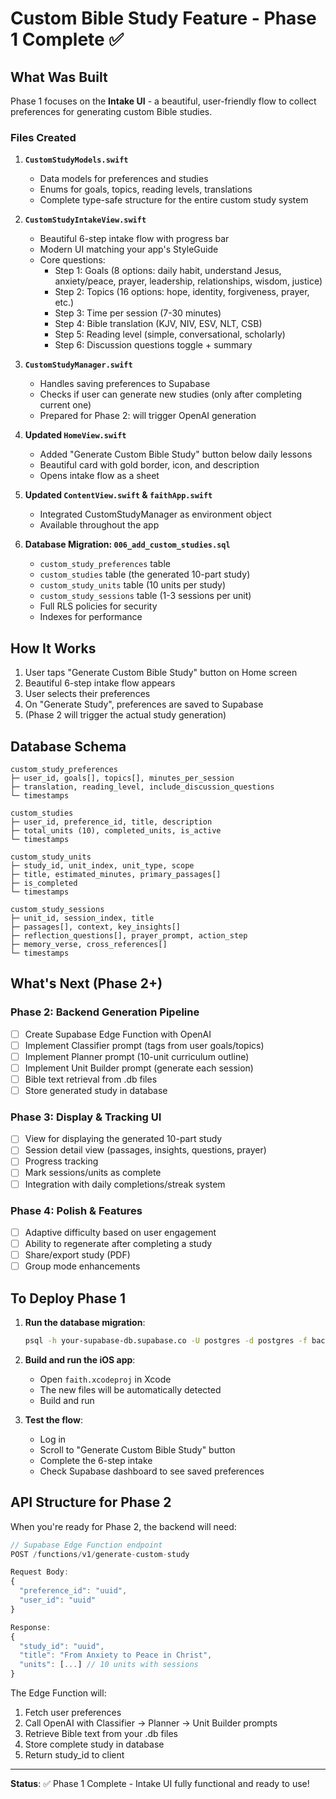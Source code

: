 # Custom Bible Study Feature - Phase 1 Complete ✅

## What Was Built

Phase 1 focuses on the **Intake UI** - a beautiful, user-friendly flow to collect preferences for generating custom Bible studies.

### Files Created

1. **`CustomStudyModels.swift`**
   - Data models for preferences and studies
   - Enums for goals, topics, reading levels, translations
   - Complete type-safe structure for the entire custom study system

2. **`CustomStudyIntakeView.swift`**
   - Beautiful 6-step intake flow with progress bar
   - Modern UI matching your app's StyleGuide
   - Core questions:
     * Step 1: Goals (8 options: daily habit, understand Jesus, anxiety/peace, prayer, leadership, relationships, wisdom, justice)
     * Step 2: Topics (16 options: hope, identity, forgiveness, prayer, etc.)
     * Step 3: Time per session (7-30 minutes)
     * Step 4: Bible translation (KJV, NIV, ESV, NLT, CSB)
     * Step 5: Reading level (simple, conversational, scholarly)
     * Step 6: Discussion questions toggle + summary

3. **`CustomStudyManager.swift`**
   - Handles saving preferences to Supabase
   - Checks if user can generate new studies (only after completing current one)
   - Prepared for Phase 2: will trigger OpenAI generation

4. **Updated `HomeView.swift`**
   - Added "Generate Custom Bible Study" button below daily lessons
   - Beautiful card with gold border, icon, and description
   - Opens intake flow as a sheet

5. **Updated `ContentView.swift` & `faithApp.swift`**
   - Integrated CustomStudyManager as environment object
   - Available throughout the app

6. **Database Migration: `006_add_custom_studies.sql`**
   - `custom_study_preferences` table
   - `custom_studies` table (the generated 10-part study)
   - `custom_study_units` table (10 units per study)
   - `custom_study_sessions` table (1-3 sessions per unit)
   - Full RLS policies for security
   - Indexes for performance

## How It Works

1. User taps "Generate Custom Bible Study" button on Home screen
2. Beautiful 6-step intake flow appears
3. User selects their preferences
4. On "Generate Study", preferences are saved to Supabase
5. (Phase 2 will trigger the actual study generation)

## Database Schema

```
custom_study_preferences
├─ user_id, goals[], topics[], minutes_per_session
├─ translation, reading_level, include_discussion_questions
└─ timestamps

custom_studies
├─ user_id, preference_id, title, description
├─ total_units (10), completed_units, is_active
└─ timestamps

custom_study_units
├─ study_id, unit_index, unit_type, scope
├─ title, estimated_minutes, primary_passages[]
├─ is_completed
└─ timestamps

custom_study_sessions
├─ unit_id, session_index, title
├─ passages[], context, key_insights[]
├─ reflection_questions[], prayer_prompt, action_step
├─ memory_verse, cross_references[]
└─ timestamps
```

## What's Next (Phase 2+)

### Phase 2: Backend Generation Pipeline
- [ ] Create Supabase Edge Function with OpenAI
- [ ] Implement Classifier prompt (tags from user goals/topics)
- [ ] Implement Planner prompt (10-unit curriculum outline)
- [ ] Implement Unit Builder prompt (generate each session)
- [ ] Bible text retrieval from .db files
- [ ] Store generated study in database

### Phase 3: Display & Tracking UI
- [ ] View for displaying the generated 10-part study
- [ ] Session detail view (passages, insights, questions, prayer)
- [ ] Progress tracking
- [ ] Mark sessions/units as complete
- [ ] Integration with daily completions/streak system

### Phase 4: Polish & Features
- [ ] Adaptive difficulty based on user engagement
- [ ] Ability to regenerate after completing a study
- [ ] Share/export study (PDF)
- [ ] Group mode enhancements

## To Deploy Phase 1

1. **Run the database migration**:
   ```bash
   psql -h your-supabase-db.supabase.co -U postgres -d postgres -f backend/database/migrations/006_add_custom_studies.sql
   ```

2. **Build and run the iOS app**:
   - Open `faith.xcodeproj` in Xcode
   - The new files will be automatically detected
   - Build and run

3. **Test the flow**:
   - Log in
   - Scroll to "Generate Custom Bible Study" button
   - Complete the 6-step intake
   - Check Supabase dashboard to see saved preferences

## API Structure for Phase 2

When you're ready for Phase 2, the backend will need:

```typescript
// Supabase Edge Function endpoint
POST /functions/v1/generate-custom-study

Request Body:
{
  "preference_id": "uuid",
  "user_id": "uuid"
}

Response:
{
  "study_id": "uuid",
  "title": "From Anxiety to Peace in Christ",
  "units": [...] // 10 units with sessions
}
```

The Edge Function will:
1. Fetch user preferences
2. Call OpenAI with Classifier → Planner → Unit Builder prompts
3. Retrieve Bible text from your .db files
4. Store complete study in database
5. Return study_id to client

---

**Status**: ✅ Phase 1 Complete - Intake UI fully functional and ready to use!

